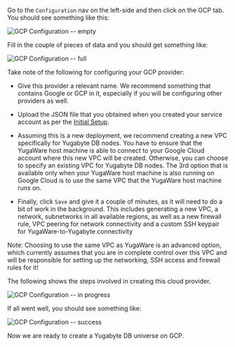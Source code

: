 Go to the `Configuration` nav on the left-side and then click on the GCP tab. You should see
something like this:

![GCP Configuration -- empty](/images/ee/gcp-setup/gcp-configure-empty.png)

Fill in the couple of pieces of data and you should get something like:

![GCP Configuration -- full](/images/ee/gcp-setup/gcp-configure-full.png)

Take note of the following for configuring your GCP provider:

- Give this provider a relevant name. We recommend something that contains Google or GCP in it, especially if you will be configuring other providers as well.

- Upload the JSON file that you obtained when you created your service account as per the [Initial Setup](../prepare-cloud-environment/).

- Assuming this is a new deployment, we recommend creating a new VPC specifically for Yugabyte DB nodes. You have to ensure that the YugaWare host machine is able to connect to your Google Cloud account where this new VPC will be created. Otherwise, you can choose to specify an existing VPC for Yugabyte DB nodes. The 3rd option that is available only when your YugaWare host machine is also running on Google Cloud is to use the same VPC that the YugaWare host machine runs on. 

- Finally, click `Save` and give it a couple of minutes, as it will need to do a bit of work in the background. This includes generating a new VPC, a network, subnetworks in all available regions, as well as a new firewall rule, VPC peering for network connectivity and a custom SSH keypair for YugaWare-to-Yugabyte connectivity

Note: Choosing to use the same VPC as YugaWare is an advanced option, which currently assumes that you are in complete control over this VPC and will be responsible for setting up the networking, SSH access and firewall rules for it!

The following shows the steps involved in creating this cloud provider.

![GCP Configuration -- in progress](/images/ee/gcp-setup/gcp-configure-inprogress.png)


If all went well, you should see something like:

![GCP Configuration -- success](/images/ee/gcp-setup/gcp-configure-success.png)

Now we are ready to create a Yugabyte DB universe on GCP.
